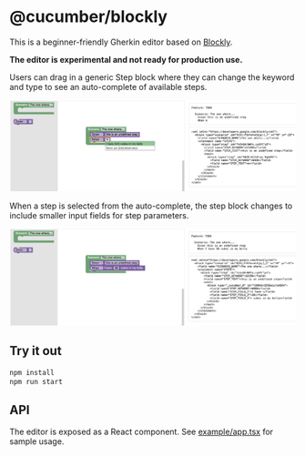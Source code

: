 # @cucumber/blockly

This is a beginner-friendly Gherkin editor based on [Blockly](https://developers.google.com/blockly).

**The editor is experimental and not ready for production use.**

Users can drag in a generic Step block where they can change the keyword and type
to see an auto-complete of available steps.

![Screenhot](images/autocomplete.png)

When a step is selected from the auto-complete, the step block changes to include
smaller input fields for step parameters.

![Screenhot](images/dynamic-step.png)

## Try it out

    npm install
    npm run start

## API

The editor is exposed as a React component. See [example/app.tsx](example/app.tsx) for sample usage.
